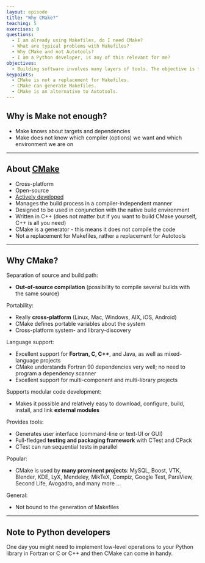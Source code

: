 ```yaml
---
layout: episode
title: "Why CMake?"
teaching: 5
exercises: 0
questions:
  - I am already using Makefiles, do I need CMake?
  - What are typical problems with Makefiles?
  - Why CMake and not Autotools?
  - I am a Python developer, is any of this relevant for me?
objectives:
  - Building software involves many layers of tools. The objective is to be able to place CMake in this stack.
keypoints:
  - CMake is not a replacement for Makefiles.
  - CMake can generate Makefiles.
  - CMake is an alternative to Autotools.
---
```


## Why is Make not enough?

- Make knows about targets and dependencies
- Make does not know which compiler (options) we want and which environment we are on

---

## About [CMake](https://cmake.org)

- Cross-platform
- Open-source
- [Actively developed](https://github.com/Kitware/CMake)
- Manages the build process in a compiler-independent manner
- Designed to be used in conjunction with the native build environment
- Written in C++ (does not matter but if you want to build CMake yourself, C++ is all you need)
- CMake is a generator - this means it does not compile the code
- Not a replacement for Makefiles, rather a replacement for Autotools

---

## Why CMake?

Separation of source and build path:

- **Out-of-source compilation** (possibility to compile several builds with the same source)

Portability:

- Really **cross-platform** (Linux, Mac, Windows, AIX, iOS, Android)
- CMake defines portable variables about the system
- Cross-platform system- and library-discovery

Language support:

- Excellent support for **Fortran, C, C++**, and Java, as well as mixed-language projects
- CMake understands Fortran 90 dependencies very well; no need to program a dependency scanner
- Excellent support for multi-component and multi-library projects

Supports modular code development:

- Makes it possible and relatively easy to download, configure, build, install, and link **external modules**

Provides tools:

- Generates user interface (command-line or text-UI or GUI)
- Full-fledged **testing and packaging framework** with CTest and CPack
- CTest can run sequential tests in parallel

Popular:

- CMake is used by **many prominent projects**:
  MySQL, Boost, VTK, Blender, KDE, LyX, Mendeley, MikTeX, Compiz,
  Google Test, ParaView, Second Life, Avogadro, and many more ...

General:

- Not bound to the generation of Makefiles

---

## Note to Python developers

One day you might need to implement low-level operations to your Python library
in Fortran or C or C++ and then CMake can come in handy.
